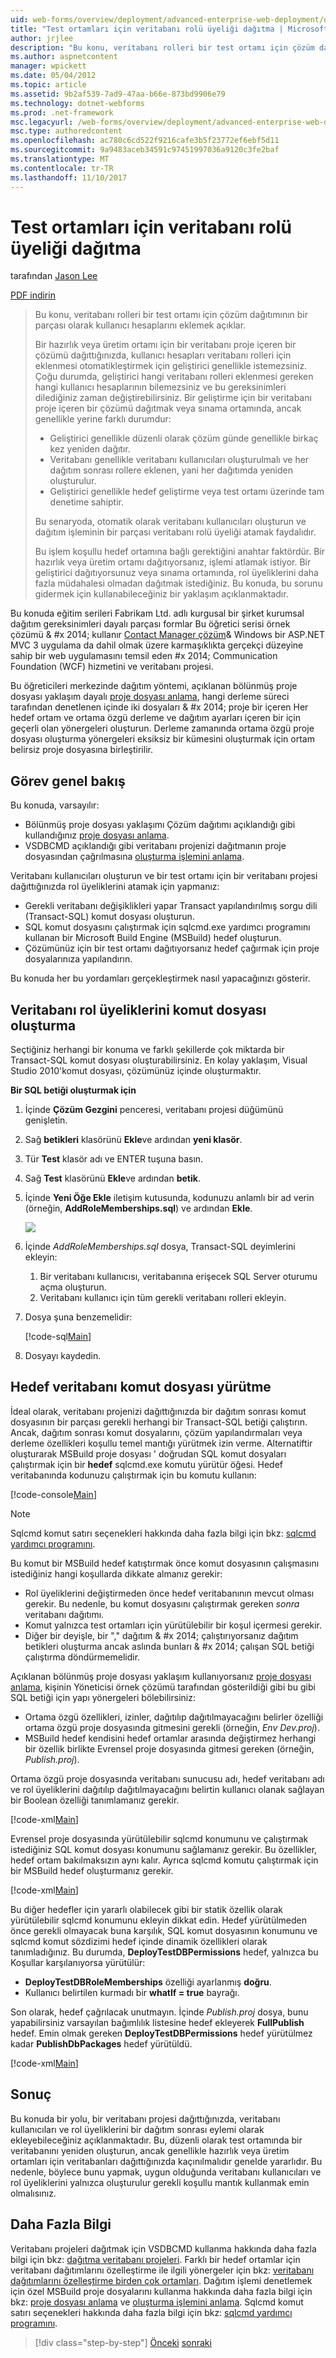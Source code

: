 ```yaml
---
uid: web-forms/overview/deployment/advanced-enterprise-web-deployment/deploying-database-role-memberships-to-test-environments
title: "Test ortamları için veritabanı rolü üyeliği dağıtma | Microsoft Docs"
author: jrjlee
description: "Bu konu, veritabanı rolleri bir test ortamı için çözüm dağıtımının bir parçası olarak kullanıcı hesaplarını eklemek açıklar. İçeren bir çözümü dağıttığınızda..."
ms.author: aspnetcontent
manager: wpickett
ms.date: 05/04/2012
ms.topic: article
ms.assetid: 9b2af539-7ad9-47aa-b66e-873bd9906e79
ms.technology: dotnet-webforms
ms.prod: .net-framework
msc.legacyurl: /web-forms/overview/deployment/advanced-enterprise-web-deployment/deploying-database-role-memberships-to-test-environments
msc.type: authoredcontent
ms.openlocfilehash: ac780c6cd522f9216cafe3b5f23772ef6ebf5d11
ms.sourcegitcommit: 9a9483aceb34591c97451997036a9120c3fe2baf
ms.translationtype: MT
ms.contentlocale: tr-TR
ms.lasthandoff: 11/10/2017
---
```

<a name="deploying-database-role-memberships-to-test-environments"></a>Test ortamları için veritabanı rolü üyeliği dağıtma
====================
tarafından [Jason Lee](https://github.com/jrjlee)

[PDF indirin](https://msdnshared.blob.core.windows.net/media/MSDNBlogsFS/prod.evol.blogs.msdn.com/CommunityServer.Blogs.Components.WeblogFiles/00/00/00/63/56/8130.DeployingWebAppsInEnterpriseScenarios.pdf)

> Bu konu, veritabanı rolleri bir test ortamı için çözüm dağıtımının bir parçası olarak kullanıcı hesaplarını eklemek açıklar.
> 
> Bir hazırlık veya üretim ortamı için bir veritabanı proje içeren bir çözümü dağıttığınızda, kullanıcı hesapları veritabanı rolleri için eklenmesi otomatikleştirmek için geliştirici genellikle istemezsiniz. Çoğu durumda, geliştirici hangi veritabanı rolleri eklenmesi gereken hangi kullanıcı hesaplarının bilemezsiniz ve bu gereksinimleri dilediğiniz zaman değiştirebilirsiniz. Bir geliştirme için bir veritabanı proje içeren bir çözümü dağıtmak veya sınama ortamında, ancak genellikle yerine farklı durumdur:
> 
> - Geliştirici genellikle düzenli olarak çözüm günde genellikle birkaç kez yeniden dağıtır.
> - Veritabanı genellikle veritabanı kullanıcıları oluşturulmalı ve her dağıtım sonrası rollere eklenen, yani her dağıtımda yeniden oluşturulur.
> - Geliştirici genellikle hedef geliştirme veya test ortamı üzerinde tam denetime sahiptir.
> 
> Bu senaryoda, otomatik olarak veritabanı kullanıcıları oluşturun ve dağıtım işleminin bir parçası veritabanı rolü üyeliği atamak faydalıdır.
> 
> Bu işlem koşullu hedef ortamına bağlı gerektiğini anahtar faktördür. Bir hazırlık veya üretim ortamı dağıtıyorsanız, işlemi atlamak istiyor. Bir geliştirici dağıtıyorsunuz veya sınama ortamında, rol üyeliklerini daha fazla müdahalesi olmadan dağıtmak istediğiniz. Bu konuda, bu sorunu gidermek için kullanabileceğiniz bir yaklaşım açıklanmaktadır.


Bu konuda eğitim serileri Fabrikam Ltd. adlı kurgusal bir şirket kurumsal dağıtım gereksinimleri dayalı parçası formlar Bu öğretici serisi örnek çözümü & #x 2014; kullanır [Contact Manager çözüm](../web-deployment-in-the-enterprise/the-contact-manager-solution.md)& Windows bir ASP.NET MVC 3 uygulama da dahil olmak üzere karmaşıklıkta gerçekçi düzeyine sahip bir web uygulamasını temsil eden #x 2014; Communication Foundation (WCF) hizmetini ve veritabanı projesi.

Bu öğreticileri merkezinde dağıtım yöntemi, açıklanan bölünmüş proje dosyası yaklaşım dayalı [proje dosyası anlama](../web-deployment-in-the-enterprise/understanding-the-project-file.md), hangi derleme süreci tarafından denetlenen içinde iki dosyaları & #x 2014; proje bir içeren Her hedef ortam ve ortama özgü derleme ve dağıtım ayarları içeren bir için geçerli olan yönergeleri oluşturun. Derleme zamanında ortama özgü proje dosyası oluşturma yönergeleri eksiksiz bir kümesini oluşturmak için ortam belirsiz proje dosyasına birleştirilir.

## <a name="task-overview"></a>Görev genel bakış

Bu konuda, varsayılır:

- Bölünmüş proje dosyası yaklaşımı Çözüm dağıtımı açıklandığı gibi kullandığınız [proje dosyası anlama](../web-deployment-in-the-enterprise/understanding-the-project-file.md).
- VSDBCMD açıklandığı gibi veritabanı projenizi dağıtmanın proje dosyasından çağrılmasına [oluşturma işlemini anlama](../web-deployment-in-the-enterprise/understanding-the-build-process.md).

Veritabanı kullanıcıları oluşturun ve bir test ortamı için bir veritabanı projesi dağıttığınızda rol üyeliklerini atamak için yapmanız:

- Gerekli veritabanı değişiklikleri yapar Transact yapılandırılmış sorgu dili (Transact-SQL) komut dosyası oluşturun.
- SQL komut dosyasını çalıştırmak için sqlcmd.exe yardımcı programını kullanan bir Microsoft Build Engine (MSBuild) hedef oluşturun.
- Çözümünüz için bir test ortamı dağıtıyorsanız hedef çağırmak için proje dosyalarınıza yapılandırın.

Bu konuda her bu yordamları gerçekleştirmek nasıl yapacağınızı gösterir.

## <a name="scripting-the-database-role-memberships"></a>Veritabanı rol üyeliklerini komut dosyası oluşturma

Seçtiğiniz herhangi bir konuma ve farklı şekillerde çok miktarda bir Transact-SQL komut dosyası oluşturabilirsiniz. En kolay yaklaşım, Visual Studio 2010'komut dosyası, çözümünüz içinde oluşturmaktır.

**Bir SQL betiği oluşturmak için**

1. İçinde **Çözüm Gezgini** penceresi, veritabanı projesi düğümünü genişletin.
2. Sağ **betikleri** klasörünü **Ekle**ve ardından **yeni klasör**.
3. Tür **Test** klasör adı ve ENTER tuşuna basın.
4. Sağ **Test** klasörünü **Ekle**ve ardından **betik**.
5. İçinde **Yeni Öğe Ekle** iletişim kutusunda, kodunuzu anlamlı bir ad verin (örneğin, **AddRoleMemberships.sql**) ve ardından **Ekle**.

    ![](deploying-database-role-memberships-to-test-environments/_static/image1.png)
6. İçinde *AddRoleMemberships.sql* dosya, Transact-SQL deyimlerini ekleyin:

    1. Bir veritabanı kullanıcısı, veritabanına erişecek SQL Server oturumu açma oluşturun.
    2. Veritabanı kullanıcı için tüm gerekli veritabanı rolleri ekleyin.
7. Dosya şuna benzemelidir:

    [!code-sql[Main](deploying-database-role-memberships-to-test-environments/samples/sample1.sql)]
8. Dosyayı kaydedin.

## <a name="executing-the-script-on-the-target-database"></a>Hedef veritabanı komut dosyası yürütme

İdeal olarak, veritabanı projenizi dağıttığınızda bir dağıtım sonrası komut dosyasının bir parçası gerekli herhangi bir Transact-SQL betiği çalıştırın. Ancak, dağıtım sonrası komut dosyalarını, çözüm yapılandırmaları veya derleme özellikleri koşullu temel mantığı yürütmek izin verme. Alternatiftir oluşturarak MSBuild proje dosyası ' doğrudan SQL komut dosyaları çalıştırmak için bir **hedef** sqlcmd.exe komutu yürütür öğesi. Hedef veritabanında kodunuzu çalıştırmak için bu komutu kullanın:


[!code-console[Main](deploying-database-role-memberships-to-test-environments/samples/sample2.cmd)]


> [!NOTE]
> Sqlcmd komut satırı seçenekleri hakkında daha fazla bilgi için bkz: [sqlcmd yardımcı programını](https://msdn.microsoft.com/en-us/library/ms162773.aspx).


Bu komut bir MSBuild hedef katıştırmak önce komut dosyasının çalışmasını istediğiniz hangi koşullarda dikkate almanız gerekir:

- Rol üyeliklerini değiştirmeden önce hedef veritabanının mevcut olması gerekir. Bu nedenle, bu komut dosyasını çalıştırmak gereken *sonra* veritabanı dağıtımı.
- Komut yalnızca test ortamları için yürütülebilir bir koşul içermesi gerekir.
- Diğer bir deyişle, bir "," dağıtım & #x 2014; çalıştırıyorsanız dağıtım betikleri oluşturma ancak aslında bunları & #x 2014; çalışan SQL betiği çalıştırma döndürmemelidir.

Açıklanan bölünmüş proje dosyası yaklaşım kullanıyorsanız [proje dosyası anlama](../web-deployment-in-the-enterprise/understanding-the-project-file.md), kişinin Yöneticisi örnek çözümü tarafından gösterildiği gibi bu gibi SQL betiği için yapı yönergeleri bölebilirsiniz:

- Ortama özgü özellikleri, izinler, dağıtılıp dağıtılmayacağını belirler özelliği ortama özgü proje dosyasında gitmesini gerekli (örneğin, *Env Dev.proj*).
- MSBuild hedef kendisini hedef ortamlar arasında değiştirmez herhangi bir özellik birlikte Evrensel proje dosyasında gitmesi gereken (örneğin, *Publish.proj*).

Ortama özgü proje dosyasında veritabanı sunucusu adı, hedef veritabanı adı ve rol üyeliklerini dağıtılıp dağıtılmayacağını belirtin kullanıcı olanak sağlayan bir Boolean özelliği tanımlamanız gerekir.


[!code-xml[Main](deploying-database-role-memberships-to-test-environments/samples/sample3.xml)]


Evrensel proje dosyasında yürütülebilir sqlcmd konumunu ve çalıştırmak istediğiniz SQL komut dosyası konumunu sağlamanız gerekir. Bu özellikler, hedef ortam bakılmaksızın aynı kalır. Ayrıca sqlcmd komutu çalıştırmak için bir MSBuild hedef oluşturmanız gerekir.


[!code-xml[Main](deploying-database-role-memberships-to-test-environments/samples/sample4.xml)]


Bu diğer hedefler için yararlı olabilecek gibi bir statik özellik olarak yürütülebilir sqlcmd konumunu ekleyin dikkat edin. Hedef yürütülmeden önce gerekli olmayacak buna karşılık, SQL komut dosyasının konumunu ve sqlcmd komut sözdizimi hedef içinde dinamik özellikleri olarak tanımladığınız. Bu durumda, **DeployTestDBPermissions** hedef, yalnızca bu Koşullar karşılanıyorsa yürütülür:

- **DeployTestDBRoleMemberships** özelliği ayarlanmış **doğru**.
- Kullanıcı belirtilen kurmadı bir **whatIf = true** bayrağı.

Son olarak, hedef çağrılacak unutmayın. İçinde *Publish.proj* dosya, bunu yapabilirsiniz varsayılan bağımlılık listesine hedef ekleyerek **FullPublish** hedef. Emin olmak gereken **DeployTestDBPermissions** hedef yürütülmez kadar **PublishDbPackages** hedef yürütüldü.


[!code-xml[Main](deploying-database-role-memberships-to-test-environments/samples/sample5.xml)]


## <a name="conclusion"></a>Sonuç

Bu konuda bir yolu, bir veritabanı projesi dağıttığınızda, veritabanı kullanıcıları ve rol üyeliklerini bir dağıtım sonrası eylemi olarak ekleyebileceğiniz açıklanmaktadır. Bu, düzenli olarak test ortamında bir veritabanını yeniden oluşturun, ancak genellikle hazırlık veya üretim ortamları için veritabanları dağıttığınızda kaçınılmalıdır genelde yararlıdır. Bu nedenle, böylece bunu yapmak, uygun olduğunda veritabanı kullanıcıları ve rol üyeliklerini yalnızca oluşturulur gerekli koşullu mantık kullanmak emin olmalısınız.

## <a name="further-reading"></a>Daha Fazla Bilgi

Veritabanı projeleri dağıtmak için VSDBCMD kullanma hakkında daha fazla bilgi için bkz: [dağıtma veritabanı projeleri](../web-deployment-in-the-enterprise/deploying-database-projects.md). Farklı bir hedef ortamlar için veritabanı dağıtımlarını özelleştirme ile ilgili yönergeler için bkz: [veritabanı dağıtımlarını özelleştirme birden çok ortamları](customizing-database-deployments-for-multiple-environments.md). Dağıtım işlemi denetlemek için özel MSBuild proje dosyalarını kullanma hakkında daha fazla bilgi için bkz: [proje dosyası anlama](../web-deployment-in-the-enterprise/understanding-the-project-file.md) ve [oluşturma işlemini anlama](../web-deployment-in-the-enterprise/understanding-the-build-process.md). Sqlcmd komut satırı seçenekleri hakkında daha fazla bilgi için bkz: [sqlcmd yardımcı programını](https://msdn.microsoft.com/en-us/library/ms162773.aspx).

>[!div class="step-by-step"]
[Önceki](customizing-database-deployments-for-multiple-environments.md)
[sonraki](deploying-membership-databases-to-enterprise-environments.md)
